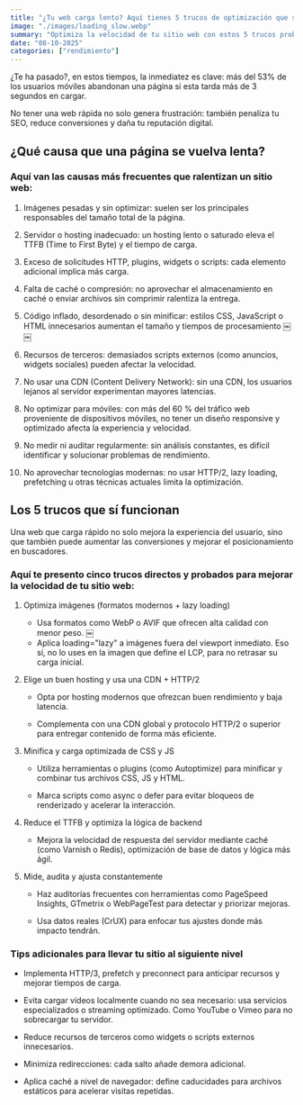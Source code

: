 ```yaml
---
title: "¿Tu web carga lento? Aquí tienes 5 trucos de optimización que sí funcionan"
image: "./images/loading_slow.webp"
summary: "Optimiza la velocidad de tu sitio web con estos 5 trucos probados y mejora tu SEO, conversiones y experiencia de usuario. Aprende cómo acelerar tu página y destacar en Google."
date: "08-10-2025"
categories: ["rendimiento"]
---
```


¿Te ha pasado?, en estos tiempos, la inmediatez es clave: más del 53% de los usuarios móviles abandonan una página si esta tarda más de 3 segundos en cargar.

No tener una web rápida no solo genera frustración: también penaliza tu SEO, reduce conversiones y daña tu reputación digital.

## ¿Qué causa que una página se vuelva lenta?

### Aquí van las causas más frecuentes que ralentizan un sitio web:

1. Imágenes pesadas y sin optimizar: suelen ser los principales responsables del tamaño total de la página.

2. Servidor o hosting inadecuado: un hosting lento o saturado eleva el TTFB (Time to First Byte) y el tiempo de carga.

3. Exceso de solicitudes HTTP, plugins, widgets o scripts: cada elemento adicional implica más carga.

4. Falta de caché o compresión: no aprovechar el almacenamiento en caché o enviar archivos sin comprimir ralentiza la entrega.

5. Código inflado, desordenado o sin minificar: estilos CSS, JavaScript o HTML innecesarios aumentan el tamaño y tiempos de procesamiento ￼
   ￼
6. Recursos de terceros: demasiados scripts externos (como anuncios, widgets sociales) pueden afectar la velocidad.

7. No usar una CDN (Content Delivery Network): sin una CDN, los usuarios lejanos al servidor experimentan mayores latencias.

8. No optimizar para móviles: con más del 60 % del tráfico web proveniente de dispositivos móviles, no tener un diseño responsive y optimizado afecta la experiencia y velocidad.

9. No medir ni auditar regularmente: sin análisis constantes, es difícil identificar y solucionar problemas de rendimiento.

10. No aprovechar tecnologías modernas: no usar HTTP/2, lazy loading, prefetching u otras técnicas actuales limita la optimización.

## Los 5 trucos que sí funcionan

Una web que carga rápido no solo mejora la experiencia del usuario, sino que también puede aumentar las conversiones y mejorar el posicionamiento en buscadores.

### Aquí te presento cinco trucos directos y probados para mejorar la velocidad de tu sitio web:

1. Optimiza imágenes (formatos modernos + lazy loading)

   - Usa formatos como WebP o AVIF que ofrecen alta calidad con menor peso.
     ￼
   - Aplica loading="lazy" a imágenes fuera del viewport inmediato. Eso sí, no lo uses en la imagen que define el LCP, para no retrasar su carga inicial.

2. Elige un buen hosting y usa una CDN + HTTP/2

   - Opta por hosting modernos que ofrezcan buen rendimiento y baja latencia.

   - Complementa con una CDN global y protocolo HTTP/2 o superior para entregar contenido de forma más eficiente.

3. Minifica y carga optimizada de CSS y JS

   - Utiliza herramientas o plugins (como Autoptimize) para minificar y combinar tus archivos CSS, JS y HTML.

   - Marca scripts como async o defer para evitar bloqueos de renderizado y acelerar la interacción.

4. Reduce el TTFB y optimiza la lógica de backend

   - Mejora la velocidad de respuesta del servidor mediante caché (como Varnish o Redis), optimización de base de datos y lógica más ágil.

5. Mide, audita y ajusta constantemente

   - Haz auditorías frecuentes con herramientas como PageSpeed Insights, GTmetrix o WebPageTest para detectar y priorizar mejoras.

   - Usa datos reales (CrUX) para enfocar tus ajustes donde más impacto tendrán.

### Tips adicionales para llevar tu sitio al siguiente nivel

- Implementa HTTP/3, prefetch y preconnect para anticipar recursos y mejorar tiempos de carga.

- Evita cargar videos localmente cuando no sea necesario: usa servicios especializados o streaming optimizado. Como YouTube o Vimeo para no sobrecargar tu servidor.

- Reduce recursos de terceros como widgets o scripts externos innecesarios.

- Minimiza redirecciones: cada salto añade demora adicional.

- Aplica caché a nivel de navegador: define caducidades para archivos estáticos para acelerar visitas repetidas.
